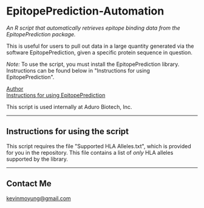 # EpitopePrediction-Automation

_An R script that automatically retrieves epitope binding data from the EpitopePrediction package._

This is useful for users to pull out data in a large quantity generated via the software EpitopePrediction, given a specific protein sequence in question.

_Note:_ To use the script, you must install the EpitopePrediction library. Instructions can be found below in "Instructions for using EpitopePrediction".

[Author](https://github.com/jtextor/epitope-prediction)  
[Instructions for using EpitopePrediction](http://johannes-textor.name/R/epitope-prediction-using-r.html) 

This script is used internally at Aduro Biotech, Inc.

* * * 

## Instructions for using the script

This script requires the file "Supported HLA Alleles.txt", which is provided for you in the repository. This file contains a list of *only* HLA alleles supported by the library.

* * *

## Contact Me

kevinmoyung@gmail.com
